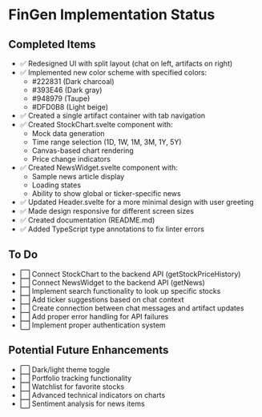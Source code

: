 # FinGen Implementation Status

## Completed Items
- ✅ Redesigned UI with split layout (chat on left, artifacts on right)
- ✅ Implemented new color scheme with specified colors:
  - #222831 (Dark charcoal)
  - #393E46 (Dark gray)
  - #948979 (Taupe)
  - #DFD0B8 (Light beige)
- ✅ Created a single artifact container with tab navigation
- ✅ Created StockChart.svelte component with:
  - Mock data generation
  - Time range selection (1D, 1W, 1M, 3M, 1Y, 5Y)
  - Canvas-based chart rendering
  - Price change indicators
- ✅ Created NewsWidget.svelte component with:
  - Sample news article display
  - Loading states
  - Ability to show global or ticker-specific news
- ✅ Updated Header.svelte for a more minimal design with user greeting
- ✅ Made design responsive for different screen sizes
- ✅ Created documentation (README.md)
- ✅ Added TypeScript type annotations to fix linter errors

## To Do
- ⬜ Connect StockChart to the backend API (getStockPriceHistory)
- ⬜ Connect NewsWidget to the backend API (getNews)
- ⬜ Implement search functionality to look up specific stocks
- ⬜ Add ticker suggestions based on chat context
- ⬜ Create connection between chat messages and artifact updates
- ⬜ Add proper error handling for API failures
- ⬜ Implement proper authentication system

## Potential Future Enhancements
- ⬜ Dark/light theme toggle
- ⬜ Portfolio tracking functionality
- ⬜ Watchlist for favorite stocks
- ⬜ Advanced technical indicators on charts
- ⬜ Sentiment analysis for news items 